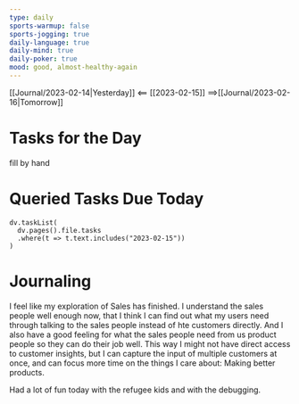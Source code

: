 ```yaml
---
type: daily
sports-warmup: false
sports-jogging: true
daily-language: true
daily-mind: true
daily-poker: true
mood: good, almost-healthy-again
---
```


[[Journal/2023-02-14|Yesterday]] <== [[2023-02-15]] ==>[[Journal/2023-02-16|Tomorrow]]


# Tasks for the Day

fill by hand


# Queried Tasks Due Today

```dataviewjs
dv.taskList(
  dv.pages().file.tasks
  .where(t => t.text.includes("2023-02-15"))
)
```



# Journaling

I feel like my exploration of Sales has finished. I understand the sales people well enough now, that I think I can find out what my users need through talking to the sales people instead of hte customers directly. And I also have a good feeling for what the sales people need from us product people so they can do their job well. This way I might not have direct access to customer insights, but I can capture the input of multiple customers at once, and can focus more time on the things I care about: Making better products.

Had a lot of fun today with the refugee kids and with the debugging.